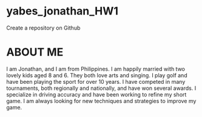 # yabes_jonathan_HW1
Create a repository on Github



# ABOUT ME
   I am Jonathan, and I am from Philippines. I am happily married with two lovely kids aged 8 and 6. They both love arts and singing. I play golf and have been playing the sport for over 10 years. I have competed in many tournaments, both regionally and nationally, and have won several awards. I specialize in driving accuracy and have been working to refine my short game. I am always looking for new techniques and strategies to improve my game.
